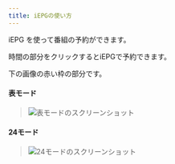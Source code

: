 ```yaml
---
title: iEPGの使い方
---
```


iEPG を使って番組の予約ができます。



時間の部分をクリックするとiEPGで予約できます。

下の画像の赤い枠の部分です。

#### 表モード

> ![表モードのスクリーンショット](ss_iEPG_3.png)

#### 24モード

> ![24モードのスクリーンショット](ss_iEPG_1.png)
